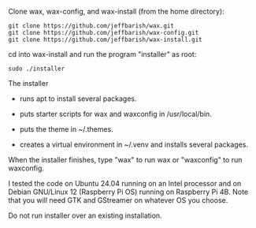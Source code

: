 Clone wax, wax-config, and wax-install (from the home directory):

    git clone https://github.com/jeffbarish/wax.git
    git clone https://github.com/jeffbarish/wax-config.git
    git clone https://github.com/jeffbarish/wax-install.git

cd into wax-install and run the program "installer" as root:

    sudo ./installer

The installer

- runs apt to install several packages. 

- puts starter scripts for wax and waxconfig in /usr/local/bin.

- puts the theme in ~/.themes.

- creates a virtual environment in ~/.venv and installs several packages.

When the installer finishes, type "wax" to run wax or "waxconfig" to run waxconfig.

I tested the code on Ubuntu 24.04 running on an Intel processor and on Debian GNU/Linux 12 (Raspberry Pi OS) running on Raspberry Pi 4B. Note that you will need GTK and GStreamer on whatever OS you choose.

Do not run installer over an existing installation.
